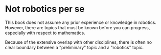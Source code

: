 # Not robotics per se

This book does not assume any prior experience or knowledge in robotics.
However, there are topics that must be known before you can progress, especially
with respect to mathematics.

Because of the extensive overlap with other disciplines, there is often no clear
boundary between a "preliminary" topic and a "robotics" topic.
